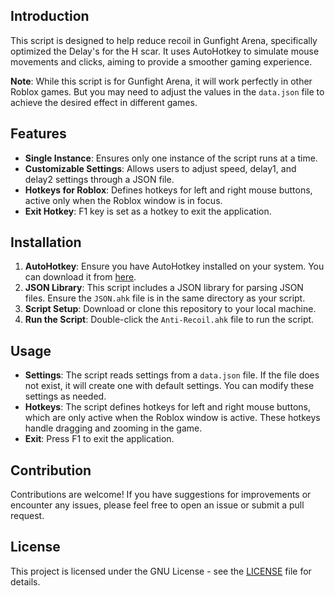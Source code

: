 
## Introduction

This script is designed to help reduce recoil in Gunfight Arena, specifically optimized the Delay's for the H scar. It uses AutoHotkey to simulate mouse movements and clicks, aiming to provide a smoother gaming experience.

**Note**: While this script is for Gunfight Arena, it will work perfectly in other Roblox games. But you may need to adjust the values in the `data.json` file to achieve the desired effect in different games.

## Features

- **Single Instance**: Ensures only one instance of the script runs at a time.
- **Customizable Settings**: Allows users to adjust speed, delay1, and delay2 settings through a JSON file.
- **Hotkeys for Roblox**: Defines hotkeys for left and right mouse buttons, active only when the Roblox window is in focus.
- **Exit Hotkey**: F1 key is set as a hotkey to exit the application.

## Installation

1. **AutoHotkey**: Ensure you have AutoHotkey installed on your system. You can download it from [here](https://www.autohotkey.com/).
2. **JSON Library**: This script includes a JSON library for parsing JSON files. Ensure the `JSON.ahk` file is in the same directory as your script.
3. **Script Setup**: Download or clone this repository to your local machine.
4. **Run the Script**: Double-click the `Anti-Recoil.ahk` file to run the script.

## Usage

- **Settings**: The script reads settings from a `data.json` file. If the file does not exist, it will create one with default settings. You can modify these settings as needed.
- **Hotkeys**: The script defines hotkeys for left and right mouse buttons, which are only active when the Roblox window is active. These hotkeys handle dragging and zooming in the game.
- **Exit**: Press F1 to exit the application.

## Contribution

Contributions are welcome! If you have suggestions for improvements or encounter any issues, please feel free to open an issue or submit a pull request.

## License

This project is licensed under the GNU License - see the [LICENSE](LICENSE) file for details.